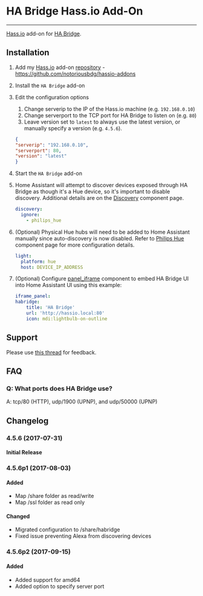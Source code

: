 # HA Bridge Hass.io Add-On
---------

[Hass.io](https://home-assistant.io/hassio/) add-on for [HA Bridge](https://github.com/bwssytems/ha-bridge).

## Installation

1. Add my [Hass.io](https://home-assistant.io/hassio/) add-on [repository](https://github.com/notoriousbdg/hassio-addons) - https://github.com/notoriousbdg/hassio-addons
2. Install the `HA Bridge` add-on
3. Edit the configuration options
    1. Change serverip to the IP of the Hass.io machine (e.g. `192.168.0.10`)
    2. Change serverport to the TCP port for HA Bridge to listen on (e.g. `80`)
    3. Leave version set to `latest` to always use the latest version, or manually specify a version (e.g. `4.5.6`).

    ```json
    {
    "serverip": "192.168.0.10",
    "serverport": 80,
    "version": "latest"
    }
    ```

4. Start the `HA Bridge` add-on
5. Home Assistant will attempt to discover devices exposed through HA Bridge as though it's a Hue device, so it's important to disable discovery.  Additional details are on the [Discovery](https://home-assistant.io/components/discovery/) component page.

    ```yaml
    discovery:
      ignore:
        - philips_hue
    ```
6. (Optional) Physical Hue hubs will need to be added to Home Assistant manually since auto-discovery is now disabled.  Refer to [Philips Hue](https://home-assistant.io/components/light.hue/) component page for more configuration details.

    ```yaml
    light:
      platform: hue
      host: DEVICE_IP_ADDRESS
    ```
7. (Optional) Configure [panel_iframe](https://home-assistant.io/components/panel_iframe/) component to embed HA Bridge UI into Home Assistant UI using this example:

    ```yaml
    iframe_panel:
    habridge:
        title: 'HA Bridge'
        url: 'http://hassio.local:80'
        icon: mdi:lightbulb-on-outline
    ```

## Support

Please use [this thread](https://community.home-assistant.io/t/repository-notoriousbdg-add-ons-node-red-and-ha-bridge/23247) for feedback.

## FAQ

### Q: What ports does HA Bridge use?
A: tcp/80 (HTTP), udp/1900 (UPNP), and udp/50000 (UPNP)


## Changelog

### 4.5.6 (2017-07-31)
#### Initial Release

### 4.5.6p1 (2017-08-03)
#### Added
- Map /share folder as read/write
- Map /ssl folder as read only
#### Changed
- Migrated configuration to /share/habridge
- Fixed issue preventing Alexa from discovering devices

### 4.5.6p2 (2017-09-15)
#### Added
- Added support for amd64
- Added option to specify server port
